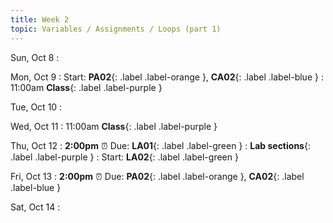 ```yaml
---
title: Week 2
topic: Variables / Assignments / Loops (part 1)
---
```

Sun, Oct 8
: 

Mon, Oct 9
: Start: **PA02**{: .label .label-orange }, **CA02**{: .label .label-blue }
: 11:00am **Class**{: .label .label-purple }


Tue, Oct 10
: 

Wed, Oct 11
: 11:00am **Class**{: .label .label-purple } 


Thu, Oct 12
: **2:00pm**  ⏰  Due: **LA01**{: .label .label-green }
: **Lab sections**{: .label .label-purple }
: Start: **LA02**{: .label .label-green }

Fri, Oct 13
: **2:00pm**  ⏰  Due: **PA02**{: .label .label-orange }, **CA02**{: .label .label-blue }


Sat, Oct 14
: 

